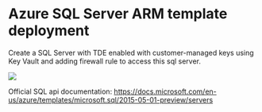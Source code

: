 # Azure SQL Server ARM template deployment #

Create a SQL Server with TDE enabled with customer-managed keys using Key Vault and adding firewall rule to access this sql server.

<a href="https://portal.azure.com/#create/Microsoft.Template/uri/https%3A%2F%2Fgithub.com%2Fermirh%2Fazurewiki%2Fblob%2Fmaster%2Fazure-sql-template%2Ftemplate.json" target="_blank">
  <img src="https://aka.ms/deploytoazurebutton"/>
</a>


Official SQL api documentation: https://docs.microsoft.com/en-us/azure/templates/microsoft.sql/2015-05-01-preview/servers
